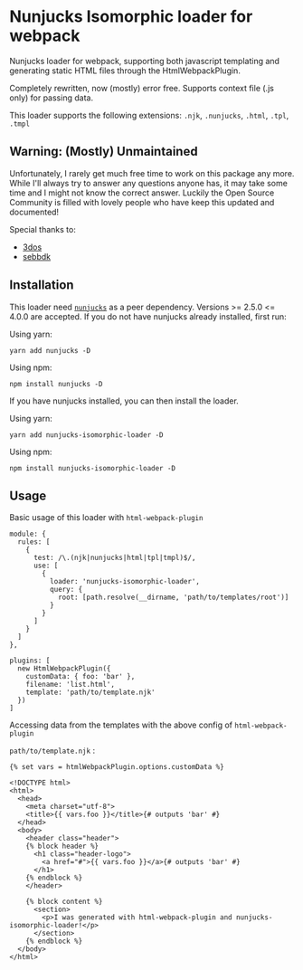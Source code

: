 # Nunjucks Isomorphic loader for webpack

Nunjucks loader for webpack, supporting both javascript templating and generating static HTML files through the HtmlWebpackPlugin.

Completely rewritten, now (mostly) error free. Supports context file (.js only) for passing data.

This loader supports the following extensions: `.njk`, `.nunjucks`, `.html`, `.tpl`, `.tmpl`

## Warning: (Mostly) Unmaintained

Unfortunately, I rarely get much free time to work on this package any more. While I'll always try to answer any questions anyone has, it may take some time and I might not know the correct answer. Luckily the Open Source Community is filled with lovely people who have keep this updated and documented! 

Special thanks to:
- [3dos](https://github.com/3dos)
- [sebbdk](https://github.com/sebbdk)

## Installation

This loader need [`nunjucks`](https://www.npmjs.com/package/nunjucks) as a peer dependency. Versions >= 2.5.0 <= 4.0.0 are accepted. If you do not have nunjucks already installed, first run:

Using yarn:

```
yarn add nunjucks -D
```

Using npm:

```
npm install nunjucks -D
```

If you have nunjucks installed, you can then install the loader.

Using yarn:

```
yarn add nunjucks-isomorphic-loader -D
```

Using npm:

```
npm install nunjucks-isomorphic-loader -D
```

## Usage

Basic usage of this loader with `html-webpack-plugin`

```
module: {
  rules: [
    {
      test: /\.(njk|nunjucks|html|tpl|tmpl)$/,
      use: [
        {
          loader: 'nunjucks-isomorphic-loader',
          query: {
            root: [path.resolve(__dirname, 'path/to/templates/root')]
          }
        }
      ]
    }
  ]
},

plugins: [
  new HtmlWebpackPlugin({
    customData: { foo: 'bar' },
    filename: 'list.html',
    template: 'path/to/template.njk'
  })
]
```

Accessing data from the templates with the above config of `html-webpack-plugin`

`path/to/template.njk` :

```
{% set vars = htmlWebpackPlugin.options.customData %}

<!DOCTYPE html>
<html>
  <head>
    <meta charset="utf-8">
    <title>{{ vars.foo }}</title>{# outputs 'bar' #}
  </head>
  <body>
    <header class="header">
    {% block header %}
      <h1 class="header-logo">
        <a href="#">{{ vars.foo }}</a>{# outputs 'bar' #}
      </h1>
    {% endblock %}
    </header>

    {% block content %}
      <section>
        <p>I was generated with html-webpack-plugin and nunjucks-isomorphic-loader!</p>
      </section>
    {% endblock %}
  </body>
</html>

